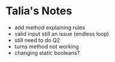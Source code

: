 # Talia's Notes
* add method explaining rules
* valid input still an issue (endless loop)
* still need to do Q2 
* turns method not working
* changing static booleans?
